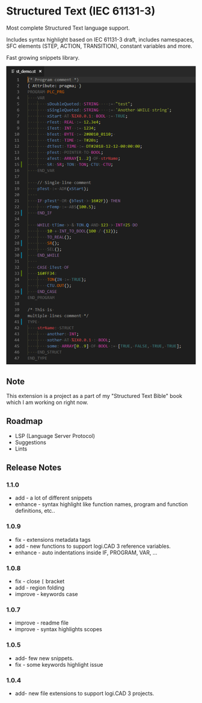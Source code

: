 # Structured Text (IEC 61131-3)

Most complete Structured Text language support.

Includes syntax highlight based on IEC 61131-3 draft, includes namespaces, SFC elements (STEP, ACTION, TRANSITION), constant variables and more.

Fast growing snippets library.

![](https://raw.githubusercontent.com/Serhioromano/vscode-st/master/example.png)

## Note

This extension is a project as a part of my "Structured Text Bible" book which I am working on right now.

## Roadmap

- LSP (Language Server Protocol)
- Suggestions
- Lints

## Release Notes

### 1.1.0

- add - a lot of different snippets
- enhance - syntax highlight like function names, program and function definitions, etc..

### 1.0.9

- fix - extensions metadata tags
- add - new functions to support logi.CAD 3 reference variables.
- enhance - auto indentations inside IF, PROGRAM, VAR, ...

### 1.0.8

- fix - close `[` bracket
- add - region folding
- improve - keywords case

### 1.0.7

- improve - readme file
- improve - syntax highlights scopes

### 1.0.5

- add- few new snippets.
- fix - some keywords highlight issue

### 1.0.4

- add- new file extensions to support logi.CAD 3 projects.